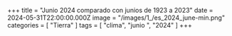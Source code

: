 +++
title = "Junio ​​2024 comparado con junios de 1923 a 2023"
date = 2024-05-31T22:00:00.000Z
image = "/images/1_/es_2024_june-min.png"
categories = [ "Tierra" ]
tags = [ "clima", "junio ", "2024" ]
+++

